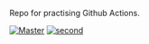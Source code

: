 Repo for practising Github Actions.

[![Master](https://github.com/tomkre/edu-github-actions/actions/workflows/main.yml/badge.svg)](https://github.com/tomkre/edu-github-actions/actions/workflows/main.yml)
[![second](https://github.com/tomkre/edu-github-actions/actions/workflows/second.yml/badge.svg)](https://github.com/tomkre/edu-github-actions/actions/workflows/second.yml)